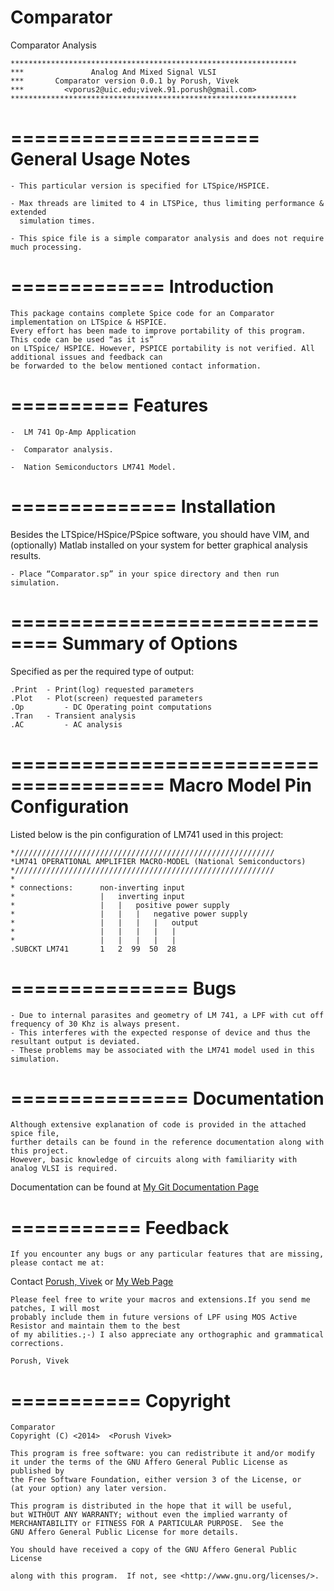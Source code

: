 Comparator
==========

Comparator Analysis

    ****************************************************************
    ***			      Analog And Mixed Signal VLSI                    
    ***	      Comparator version 0.0.1 by Porush, Vivek  
    ***			<vporus2@uic.edu;vivek.91.porush@gmail.com>          
    ****************************************************************
=====================
General Usage Notes
=====================
	- This particular version is specified for LTSpice/HSPICE.
	
	- Max threads are limited to 4 in LTSPice, thus limiting performance & extended
	  simulation times.

	- This spice file is a simple comparator analysis and does not require much processing.

=============
Introduction
=============
    This package contains complete Spice code for an Comparator implementation on LTSpice & HSPICE.
    Every effort has been made to improve portability of this program. This code can be used “as it is” 
    on LTSpice/ HSPICE. However, PSPICE portability is not verified. All additional issues and feedback can
    be forwarded to the below mentioned contact information. 
    
==========
Features
==========

	-  LM 741 Op-Amp Application

	-  Comparator analysis.

	-  Nation Semiconductors LM741 Model.

==============
Installation
==============
Besides the LTSpice/HSpice/PSpice software, you should have VIM, and (optionally) Matlab installed 
on your system for better graphical analysis results.

	- Place “Comparator.sp” in your spice directory and then run simulation.

==============================
Summary of Options
==============================
Specified as per the required type of output:

    .Print	- Print(log) requested parameters
    .Plot	- Plot(screen) requested parameters
    .Op         - DC Operating point computations
    .Tran	- Transient analysis
    .AC         - AC analysis

=======================================
Macro Model Pin Configuration
=======================================
Listed below is the pin configuration of LM741 used in this project:

    *//////////////////////////////////////////////////////////
    *LM741 OPERATIONAL AMPLIFIER MACRO-MODEL (National Semiconductors)
    *//////////////////////////////////////////////////////////
    *
    * connections:      non-inverting input
    *                   |   inverting input
    *                   |   |   positive power supply
    *                   |   |   |   negative power supply
    *                   |   |   |   |   output
    *                   |   |   |   |   |
    *                   |   |   |   |   |
    .SUBCKT LM741       1   2  99  50  28

===============
Bugs
===============
	- Due to internal parasites and geometry of LM 741, a LPF with cut off frequency of 30 Khz is always present.
	- This interferes with the expected response of device and thus the resultant output is deviated.
	- These problems may be associated with the LM741 model used in this simulation.

===============
Documentation
===============

    Although extensive explanation of code is provided in the attached spice file,
    further details can be found in the reference documentation along with this project.
    However, basic knowledge of circuits along with familiarity with analog VLSI is required.
   Documentation can be found at [My Git Documentation Page](http://vivekporush.github.io)
    
===========
Feedback
===========

    If you encounter any bugs or any particular features that are missing,
    please contact me at:

  Contact [Porush, Vivek](mailto:vivek.91.porush@gmail.com) or [My Web Page](https://sites.google.com/site/vivekporush91/)
  
    Please feel free to write your macros and extensions.If you send me patches, I will most
    probably include them in future versions of LPF using MOS Active Resistor and maintain them to the best
    of my abilities.;-) I also appreciate any orthographic and grammatical corrections.
    
    Porush, Vivek
===========
Copyright
===========
    Comparator
    Copyright (C) <2014>  <Porush Vivek>

    This program is free software: you can redistribute it and/or modify
    it under the terms of the GNU Affero General Public License as published by
    the Free Software Foundation, either version 3 of the License, or
    (at your option) any later version.

    This program is distributed in the hope that it will be useful,
    but WITHOUT ANY WARRANTY; without even the implied warranty of
    MERCHANTABILITY or FITNESS FOR A PARTICULAR PURPOSE.  See the
    GNU Affero General Public License for more details.

    You should have received a copy of the GNU Affero General Public License
    
    along with this program.  If not, see <http://www.gnu.org/licenses/>.
